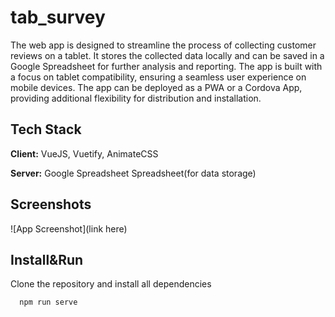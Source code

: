 
# tab_survey

The web app is designed to streamline the process of collecting customer reviews on a tablet. It stores the collected data locally and can be saved in a Google Spreadsheet for further analysis and reporting. The app is built with a focus on tablet compatibility, ensuring a seamless user experience on mobile devices. The app can be deployed as a PWA or a Cordova App, providing additional flexibility for distribution and installation.


## Tech Stack

**Client:** VueJS, Vuetify, AnimateCSS

**Server:** Google Spreadsheet 
Spreadsheet(for data storage)

## Screenshots

![App Screenshot](link here)


## Install&Run

Clone the repository and install all dependencies 

```bash
  npm run serve
```
